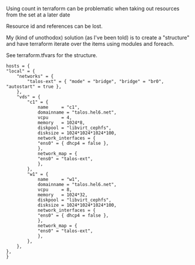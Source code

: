Using count in terraform can be problematic when taking out resources from the set at a later date

Resource id and references can be lost.

My (kind of unothodox) solution (as I've been told) is to create a "structure" and have terraform iterate over the items using modules and foreach.

See terraform.tfvars for the structure.

    hosts = {
    "local" = {
        "networks" = {
            "talos-ext" = { "mode" = "bridge", "bridge" = "br0", "autostart" = true },
        },
        "vds" = {
            "c1" = {
                name     = "c1",
                domainname = "talos.hel6.net",
                vcpu     = 4,
                memory   = 1024*8,
                diskpool = "libvirt_cephfs",
                disksize = 1024*1024*1024*100,
                network_interfaces = {
                "ens0" = { dhcp4 = false },
                },
                network_map = {
                "ens0" = "talos-ext",
                },
            },
            "w1" = {
                name     = "w1",
                domainname = "talos.hel6.net",
                vcpu     = 8,
                memory   = 1024*32,
                diskpool = "libvirt_cephfs",
                disksize = 1024*1024*1024*100,
                network_interfaces = {
                "ens0" = { dhcp4 = false },
                },
                network_map = {
                "ens0" = "talos-ext",
                },
            },
        },
    },
    }